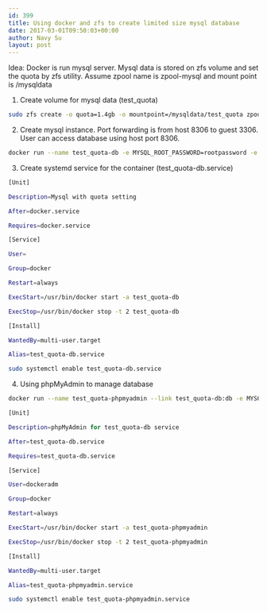 ```yaml
---
id: 399
title: Using docker and zfs to create limited size mysql database
date: 2017-03-01T09:50:03+00:00
author: Navy Su
layout: post
---
```

Idea: Docker is run mysql server. Mysql data is stored on zfs volume and set the quota by zfs utility. Assume zpool name is zpool-mysql and mount point is /mysqldata

  1. Create volume for mysql data (test_quota)
  
     
    
~~~bash
sudo zfs create -o quota=1.4gb -o mountpoint=/mysqldata/test_quota zpool-mysql/test_quota

~~~

  2. Create mysql instance. Port forwarding is from host 8306 to guest 3306. User can access database using host port 8306.
  
     
    
~~~bash
docker run --name test_quota-db -e MYSQL_ROOT_PASSWORD=rootpassword -e MYSQL_DATABASE=my_test_quota -e MYSQL_USER=dbusername -e MYSQL_PASSWORD=dbuserpassword -v /mysqldata/test_quota:/var/lib/mysql -d  -p 8306:3306 mysql:latest

~~~

  3. Create systemd service for the container (test_quota-db.service)
  
     
    
~~~bash
[Unit]

Description=Mysql with quota setting

After=docker.service

Requires=docker.service

[Service]

User=

Group=docker

Restart=always

ExecStart=/usr/bin/docker start -a test_quota-db

ExecStop=/usr/bin/docker stop -t 2 test_quota-db

[Install]

WantedBy=multi-user.target

Alias=test_quota-db.service

~~~
    
    
~~~bash
sudo systemctl enable test_quota-db.service

~~~

  4. Using phpMyAdmin to manage database
  
     
    
~~~bash
docker run --name test_quota-phpmyadmin --link test_quota-db:db -e MYSQL_ROOT_PASSWORD=rootpassword -d -p 8080:80 phpmyadmin/phpmyadmin:latest

~~~
    
    
~~~bash
[Unit]

Description=phpMyAdmin for test_quota-db service

After=test_quota-db.service

Requires=test_quota-db.service

[Service]

User=dockeradm

Group=docker

Restart=always

ExecStart=/usr/bin/docker start -a test_quota-phpmyadmin

ExecStop=/usr/bin/docker stop -t 2 test_quota-phpmyadmin

[Install]

WantedBy=multi-user.target

Alias=test_quota-phpmyadmin.service

~~~
    
    
~~~bash
sudo systemctl enable test_quota-phpmyadmin.service

~~~